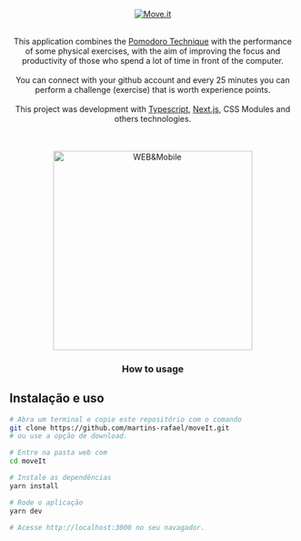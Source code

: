 <p align="center">
  <a href="https://github.com/gmass0n/move-it">
  <img src="./.github/logo.png" alt="Move.it">
</a>
<p align="center">
<br />
  This application combines the <a href="https://en.wikipedia.org/wiki/Pomodoro_Technique" target="_blank">Pomodoro Technique</a> with the performance of some physical exercises, with the aim of improving the focus and productivity of those who spend a lot of time in front of the computer.
<br />
<br />
  You can connect with your github account and every 25 minutes you can perform a challenge (exercise) that is worth experience points.
<br />
<br />
  This project was development with <a href="https://www.typescriptlang.org/" target="_blank">Typescript</a>, <a href="https://nextjs.org/" target="_blank">Next.js</a>, CSS Modules and others technologies.
<br />
<br />
<br />
<p align="center">
  <a href="https://github.com/gmass0n/move-it">
    <img src="./.github/web-mobile.png" alt="WEB&Mobile" height="350">
  </a>
</p>  
<h3 align="center">How to usage</h3>

## Instalação e uso

```bash
# Abra um terminal e copie este repositório com o comando
git clone https://github.com/martins-rafael/moveIt.git
# ou use a opção de download.

# Entre na pasta web com 
cd moveIt

# Instale as dependências
yarn install

# Rode o aplicação
yarn dev

# Acesse http://localhost:3000 no seu navagador.
```
